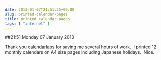 ```yaml
---
date: 2013-01-07T21:51:25+09:00
slug: printed-calendar-pages
title: printed calendar pages
tags: [ "internet" ]
---
```


##21:51 Monday 07 January 2013

Thank you [calendarlabs](https://www.calendarlabs.com/) for saving me several hours of work.  I printed 12 monthly calendars on A4 size pages including Japanese holidays.  Nice.
